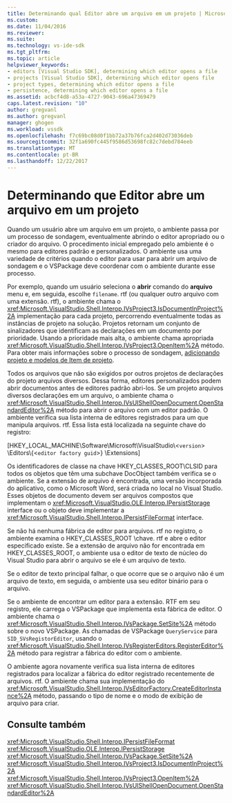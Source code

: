 ```yaml
---
title: Determinando qual Editor abre um arquivo em um projeto | Microsoft Docs
ms.custom: 
ms.date: 11/04/2016
ms.reviewer: 
ms.suite: 
ms.technology: vs-ide-sdk
ms.tgt_pltfrm: 
ms.topic: article
helpviewer_keywords:
- editors [Visual Studio SDK], determining which editor opens a file
- projects [Visual Studio SDK], determining which editor opens file
- project types, determining which editor opens a file
- persistence, determining which editor opens a file
ms.assetid: acbcf4d8-a53a-4727-9043-696a47369479
caps.latest.revision: "10"
author: gregvanl
ms.author: gregvanl
manager: ghogen
ms.workload: vssdk
ms.openlocfilehash: f7c69bc08d0f1bb72a37b76fca2d402d73036deb
ms.sourcegitcommit: 32f1a690fc445f9586d53698fc82c7debd784eeb
ms.translationtype: MT
ms.contentlocale: pt-BR
ms.lasthandoff: 12/22/2017
---
```

# <a name="determining-which-editor-opens-a-file-in-a-project"></a>Determinando que Editor abre um arquivo em um projeto
Quando um usuário abre um arquivo em um projeto, o ambiente passa por um processo de sondagem, eventualmente abrindo o editor apropriado ou o criador do arquivo. O procedimento inicial empregado pelo ambiente é o mesmo para editores padrão e personalizados. O ambiente usa uma variedade de critérios quando o editor para usar para abrir um arquivo de sondagem e o VSPackage deve coordenar com o ambiente durante esse processo.  
  
 Por exemplo, quando um usuário seleciona o **abrir** comando do **arquivo** menu e, em seguida, escolhe `filename`. rtf (ou qualquer outro arquivo com uma extensão. rtf), o ambiente chama o <xref:Microsoft.VisualStudio.Shell.Interop.IVsProject3.IsDocumentInProject%2A> implementação para cada projeto, percorrendo eventualmente todas as instâncias de projeto na solução. Projetos retornam um conjunto de sinalizadores que identificam as declarações em um documento por prioridade. Usando a prioridade mais alta, o ambiente chama apropriada <xref:Microsoft.VisualStudio.Shell.Interop.IVsProject3.OpenItem%2A> método. Para obter mais informações sobre o processo de sondagem, [adicionando projeto e modelos de Item de projeto](../../extensibility/internals/adding-project-and-project-item-templates.md).  
  
 Todos os arquivos que não são exigidos por outros projetos de declarações do projeto arquivos diversos. Dessa forma, editores personalizados podem abrir documentos antes de editores padrão abri-los. Se um projeto arquivos diversos declarações em um arquivo, o ambiente chama o <xref:Microsoft.VisualStudio.Shell.Interop.IVsUIShellOpenDocument.OpenStandardEditor%2A> método para abrir o arquivo com um editor padrão. O ambiente verifica sua lista interna de editores registrados para um que manipula arquivos. rtf. Essa lista está localizada na seguinte chave do registro:  
  
 [HKEY_LOCAL_MACHINE\Software\Microsoft\VisualStudio\\<`version`> \Editors\\{<`editor factory guid`>} \Extensions]  
  
 Os identificadores de classe na chave HKEY_CLASSES_ROOT\CLSID para todos os objetos que têm uma subchave DocObject também verifica se o ambiente. Se a extensão de arquivo é encontrada, uma versão incorporada do aplicativo, como o Microsoft Word, será criada no local no Visual Studio. Esses objetos de documento devem ser arquivos compostos que implementam o <xref:Microsoft.VisualStudio.OLE.Interop.IPersistStorage> interface ou o objeto deve implementar a <xref:Microsoft.VisualStudio.Shell.Interop.IPersistFileFormat> interface.  
  
 Se não há nenhuma fábrica de editor para arquivos. rtf no registro, o ambiente examina o HKEY_CLASSES_ROOT \\chave. rtf e abre o editor especificado existe. Se a extensão de arquivo não for encontrada em HKEY_CLASSES_ROOT, o ambiente usa o editor de texto de núcleo do Visual Studio para abrir o arquivo se ele é um arquivo de texto.  
  
 Se o editor de texto principal falhar, o que ocorre que se o arquivo não é um arquivo de texto, em seguida, o ambiente usa seu editor binário para o arquivo.  
  
 Se o ambiente de encontrar um editor para a extensão. RTF em seu registro, ele carrega o VSPackage que implementa esta fábrica de editor. O ambiente chama o <xref:Microsoft.VisualStudio.Shell.Interop.IVsPackage.SetSite%2A> método sobre o novo VSPackage. As chamadas de VSPackage `QueryService` para `SID_SVsRegistorEditor`, usando o <xref:Microsoft.VisualStudio.Shell.Interop.IVsRegisterEditors.RegisterEditor%2A> método para registrar a fábrica do editor com o ambiente.  
  
 O ambiente agora novamente verifica sua lista interna de editores registrados para localizar a fábrica do editor registrado recentemente de arquivos. rtf. O ambiente chama sua implementação do <xref:Microsoft.VisualStudio.Shell.Interop.IVsEditorFactory.CreateEditorInstance%2A> método, passando o tipo de nome e o modo de exibição de arquivo para criar.  
  
## <a name="see-also"></a>Consulte também  
 <xref:Microsoft.VisualStudio.Shell.Interop.IPersistFileFormat>   
 <xref:Microsoft.VisualStudio.OLE.Interop.IPersistStorage>   
 <xref:Microsoft.VisualStudio.Shell.Interop.IVsPackage.SetSite%2A>   
 <xref:Microsoft.VisualStudio.Shell.Interop.IVsProject3.IsDocumentInProject%2A>   
 <xref:Microsoft.VisualStudio.Shell.Interop.IVsProject3.OpenItem%2A>   
 <xref:Microsoft.VisualStudio.Shell.Interop.IVsUIShellOpenDocument.OpenStandardEditor%2A>